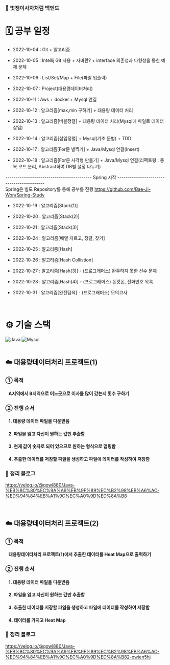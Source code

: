 ### 🦁 멋쟁이사자처럼 백엔드

# 🗓 공부 일정
- 2022-10-04 : Git + 알고리즘
  
- 2022-10-05 : Intellij Git 사용 + 자바란? + interface 의존성과 다형성을 통한 예제 문제

- 2022-10-06 : List/Set/Map + File(파일 입출력)

- 2022-10-07 : Project(대용량데이터처리)

- 2022-10-11 : Aws + docker + Mysql 연결
 
- 2022-10-12 : 알고리즘[max,min 구하기] + 대용량 데이터 처리

- 2022-10-13 : 알고리즘[버블정렬] + 대용량 데이터 처리(Mysql에 파일로 데이터 삽입)

- 2022-10-14 : 알고리즘[삽입정렬] + Mysql(기초 문법) + TDD

- 2022-10-17 : 알고리즘[For문 별찍기] + Java/Mysql 연결(Insert)

- 2022-10-18 : 알고리즘[For문 사각형 만들기] + Java/Mysql 연결(리팩토링 : 중복 코드 분리, Abstract하여 DB별 설정 나누기) 

------------------------------------------ Spring 시작 ------------------------------------------
<br>Spring은 별도 Repository를 통해 공부를 진행
https://github.com/Bae-Ji-Won/Spring-Study

- 2022-10-19 : 알고리즘[Stack(1)]

- 2022-10-20 : 알고리즘[Stack(2)]

- 2022-10-21 : 알고리즘[Stack(3)]

- 2022-10-24 : 알고리즘[배열 자르고, 정렬, 찾기]

- 2022-10-25 : 알고리즘[Hash]

- 2022-10-26 : 알고리즘[Hash Collistion]

- 2022-10-27 : 알고리즘[Hash(3)] - (프로그래머스) 완주하지 못한 선수 문제

- 2022-10-28 : 알고리즘[Hash(4)] - (프로그래머스) 폰켓몬, 전화번호 목록

- 2022-10-31 : 알고리즘[완전탐색] - (프로그래머스) 모의고사
<br />

# ⚙️ 기술 스택
<div>
  <img alt="Java" src ="https://img.shields.io/badge/Java-007396.svg?&style=for-the-badge&logo=Java&logoColor=white"/>
  <img alt="Mysql" src ="https://img.shields.io/badge/Mysql-4479A1.svg?&style=for-the-badge&logo=Mysql&logoColor=white"/>
</div>

<br />

## ☁️ 대용량데이터처리 프로젝트(1)
### ➀ 목적
#### &nbsp;&nbsp; A지역에서 B지역으로 어느곳으로 이사를 많이 갔는지 횟수 구하기

### ➁ 진행 순서
#### &nbsp;&nbsp; 1. 대용량 데이터 파일을 다운받음
#### &nbsp;&nbsp; 2. 파일을 읽고 자신이 원하는 값만 추출함
#### &nbsp;&nbsp; 3. 현재 값이 숫자로 되어 있으므로 원하는 형식으로 맵핑함
#### &nbsp;&nbsp; 4. 추출한 데이터를 저장할 파일을 생성하고 파일에 데이터를 작성하여 저장함

### 📗 정리 블로그
https://velog.io/@qowl880/Java-%EB%8C%80%EC%9A%A9%EB%9F%89%EC%B2%98%EB%A6%AC-%ED%94%84%EB%A1%9C%EC%A0%9D%ED%8A%B8


<br>

## ☁️ 대용량데이터처리 프로젝트(2)
### ➀ 목적
#### &nbsp;&nbsp; 대용량데이터처리 프로젝트(1)에서 추출한 데이터를 Heat Map으로 출력하기

### ➁ 진행 순서
#### &nbsp;&nbsp; 1. 대용량 데이터 파일을 다운받음
#### &nbsp;&nbsp; 2. 파일을 읽고 자신이 원하는 값만 추출함
#### &nbsp;&nbsp; 3. 추출한 데이터를 저장할 파일을 생성하고 파일에 데이터를 작성하여 저장함
#### &nbsp;&nbsp; 4. 데이터를 가지고 Heat Map

### 📗 정리 블로그
https://velog.io/@qowl880/Java-%EB%8C%80%EC%9A%A9%EB%9F%89%EC%B2%98%EB%A6%AC-%ED%94%84%EB%A1%9C%EC%A0%9D%ED%8A%B82-owien5hj
 
